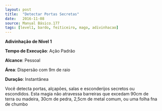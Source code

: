 ```yaml
---
layout: post
title:  "Detectar Portas Secretas"
date:   2016-11-08
source: Manual Básico.177
tags: [level1, bardo, feiticeiro, mago, adivinhacao]
---
```


**Adivinhação de Nível 1**

**Tempo de Execução**: Ação Padrão

**Alcance**: Pessoal

**Área**: Dispersão com 9m de raio

**Duração**: Instantânea

Você detecta portas, alçapões, salas e esconderijos secretos ou escondidos.
Esta magia não atravessa barreiras que excedam 90cm de terra ou madeira, 30cm de pedra, 2,5cm de metal comum, ou uma
folha fna de chumbo